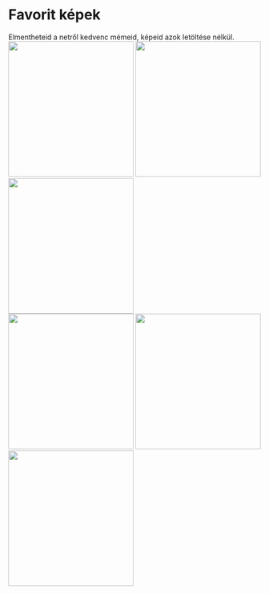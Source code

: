 # Favorit képek
Elmentheteid a netről kedvenc mémeid, képeid azok letöltése nélkül. <br>
<img src="https://cdn.discordapp.com/attachments/794612165947949072/951201680823844874/1.png" width="250" height="270">
<img src="https://cdn.discordapp.com/attachments/794612165947949072/951201681473929286/2.png" width="250" height="270">
<img src="https://cdn.discordapp.com/attachments/794612165947949072/951201681750773820/3.png" width="250" height="270"><br>
<img src="https://cdn.discordapp.com/attachments/794612165947949072/951201682577055754/4.png" width="250" height="270">
<img src="https://cdn.discordapp.com/attachments/794612165947949072/951201682887438346/5.png" width="250" height="270">
<img src="https://cdn.discordapp.com/attachments/794612165947949072/951201684477067284/6.png" width="250" height="270">
